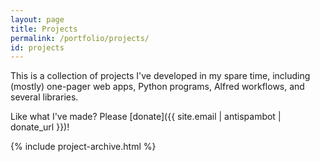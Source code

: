 ```yaml
---
layout: page
title: Projects
permalink: /portfolio/projects/
id: projects
---
```


This is a collection of projects I've developed in my spare time, including
(mostly) one-pager web apps, Python programs, Alfred workflows, and several
libraries.

Like what I've made? Please [donate]({{ site.email | antispambot | donate_url }})!

{% include project-archive.html %}
